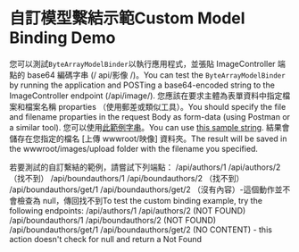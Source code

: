# <a name="custom-model-binding-demo"></a><span data-ttu-id="c0d20-101">自訂模型繫結示範</span><span class="sxs-lookup"><span data-stu-id="c0d20-101">Custom Model Binding Demo</span></span>

<span data-ttu-id="c0d20-102">您可以測試`ByteArrayModelBinder`以執行應用程式，並張貼 ImageController 端點的 base64 編碼字串 (/ api/影像 /)。</span><span class="sxs-lookup"><span data-stu-id="c0d20-102">You can test the `ByteArrayModelBinder` by running the application and POSTing a base64-encoded string to the ImageController endpoint (/api/image/).</span></span> <span data-ttu-id="c0d20-103">您應該在要求主體為表單資料中指定檔案和檔案名稱 proparties （使用郵差或類似工具）。</span><span class="sxs-lookup"><span data-stu-id="c0d20-103">You should specify the file and filename proparties in the request Body as form-data (using Postman or a similar tool).</span></span> <span data-ttu-id="c0d20-104">您可以使用[此範例字串](Base64String.txt)。</span><span class="sxs-lookup"><span data-stu-id="c0d20-104">You can use [this sample string](Base64String.txt).</span></span> <span data-ttu-id="c0d20-105">結果會儲存在您指定的檔名 [上傳 wwwroot/映像] 資料夾。</span><span class="sxs-lookup"><span data-stu-id="c0d20-105">The result will be saved in the wwwroot/images/upload folder with the filename you specified.</span></span>

<span data-ttu-id="c0d20-106">若要測試的自訂繫結的範例，請嘗試下列端點： /api/authors/1 /api/authors/2 （找不到） /api/boundauthors/1 /api/boundauthors/2 （找不到） /api/boundauthors/get/1 /api/boundauthors/get/2 （沒有內容）-這個動作並不會檢查為 null，傳回找不到</span><span class="sxs-lookup"><span data-stu-id="c0d20-106">To test the custom binding example, try the following endpoints: /api/authors/1 /api/authors/2 (NOT FOUND) /api/boundauthors/1 /api/boundauthors/2 (NOT FOUND) /api/boundauthors/get/1 /api/boundauthors/get/2 (NO CONTENT) - this action doesn't check for null and return a Not Found</span></span>
